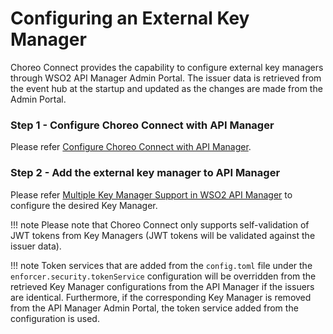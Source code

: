 # Configuring an External Key Manager

Choreo Connect provides the capability to configure external key managers through WSO2 API Manager Admin Portal. The issuer data is retrieved from the event hub at the startup and updated as the changes are made from the Admin Portal.

### Step 1 - Configure Choreo Connect with API Manager

Please refer [Configure Choreo Connect with API Manager]({{base_path}}/deploy-and-publish/deploy-on-gateway/choreo-connect/getting-started/deploy/cc-on-docker-with-apim).

### Step 2 - Add the external key manager to API Manager

Please refer [Multiple Key Manager Support in WSO2 API Manager]({{base_path}}/administer/key-managers/overview) to configure the desired Key Manager. 

!!! note
    Please note that Choreo Connect only supports self-validation of JWT tokens from Key Managers (JWT tokens will be validated against the issuer data).

!!! note
    Token services that are added from the `config.toml` file under the `enforcer.security.tokenService` configuration will be overridden from the retrieved Key Manager configurations from the API Manager if the issuers are identical. Furthermore, if the corresponding Key Manager is removed from the API Manager Admin Portal, the token service added from the configuration is used.


